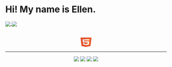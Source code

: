 <h1> Hi! My name is Ellen. </h1>

<div>
  <a href="https://github.com/AllazaoAllado">
  <img height="180em"   align="center" src="https://github-readme-stats.vercel.app/api?username=AllazaoAllado&show_icons=true&theme=react&include_all_commits=true&count_private=true"/>
  <img height="180em"  align="center" src="https://github-readme-stats.vercel.app/api/top-langs/?username=AllazaoAllado&layout=compact&langs_count=7&theme=react"/>

 
</div>
 <br>
<div  align="center"> 
  <div style="display: inline_block"><br>
  
  <img align="center" alt="HTML" height="30" width="40" src="https://raw.githubusercontent.com/devicons/devicon/master/icons/html5/html5-original.svg">
  
  <hr>  
</div>
  <a href="https://instagram.com/allan_cordeirooo" target="_blank"><img src="https://img.shields.io/badge/-Instagram-%23E4405F?style=for-the-badge&logo=instagram&logoColor=white" target="_blank"></a>
   <a href="mailto:allanv985@gmail.com" target="_blank"><img src="https://img.shields.io/badge/Gmail-D14836?style=for-the-badge&logo=gmail&logoColor=white" target="_blank"></a>
  <a href="https://www.linkedin.com/in/allan-souza-cordeiro-649322228" target="_blank"><img src="https://img.shields.io/badge/-LinkedIn-%230077B5?style=for-the-badge&logo=linkedin&logoColor=white" target="_blank"></a>
  <a href="https://api.whatsapp.com/send?phone=5548998013745" target="_blank"><img src="https://img.shields.io/badge/WhatsApp-25D366?style=for-the-badge&logo=whatsapp&logoColor=white" target="_blank"></a> 
 
 
 
</div>
 

